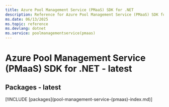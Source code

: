 ```yaml
---
title: Azure Pool Management Service (PMaaS) SDK for .NET
description: Reference for Azure Pool Management Service (PMaaS) SDK for .NET
ms.date: 06/13/2025
ms.topic: reference
ms.devlang: dotnet
ms.service: poolmanagementservice(pmaas)
---
```

# Azure Pool Management Service (PMaaS) SDK for .NET - latest
## Packages - latest
[!INCLUDE [packages](pool-management-service-(pmaas\)-index.md)]